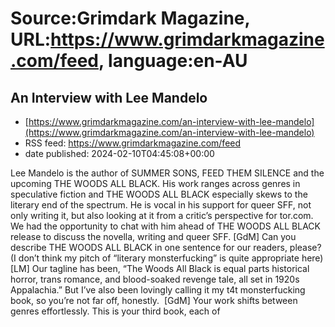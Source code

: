 # Source:Grimdark Magazine, URL:https://www.grimdarkmagazine.com/feed, language:en-AU

## An Interview with Lee Mandelo
 - [https://www.grimdarkmagazine.com/an-interview-with-lee-mandelo](https://www.grimdarkmagazine.com/an-interview-with-lee-mandelo)
 - RSS feed: https://www.grimdarkmagazine.com/feed
 - date published: 2024-02-10T04:45:08+00:00

<p>Lee Mandelo is the author of SUMMER SONS, FEED THEM SILENCE and the upcoming THE WOODS ALL BLACK. His work ranges across genres in speculative fiction and THE WOODS ALL BLACK especially skews to the literary end of the spectrum. He is vocal in his support for queer SFF, not only writing it, but also looking at it from a critic’s perspective for tor.com. We had the opportunity to chat with him ahead of THE WOODS ALL BLACK release to discuss the novella, writing and queer SFF. [GdM] Can you describe THE WOODS ALL BLACK in one sentence for our readers, please? (I don’t think my pitch of “literary monsterfucking” is quite appropriate here) [LM] Our tagline has been, “The Woods All Black is equal parts historical horror, trans romance, and blood-soaked revenge tale, all set in 1920s Appalachia.” But I’ve also been lovingly calling it my t4t monsterfucking book, so you’re not far off, honestly.  [GdM] Your work shifts between genres effortlessly. This is your third book, each of

